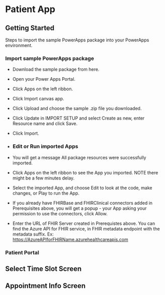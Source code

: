 # Patient App

## Getting Started
Steps to import the sample PowerApps package into your PowerApps environment.

### Import sample PowerApps package
- Download the sample package from here.
- Open your Power Apps Portal.
- Click Apps on the left ribbon.
- Click Import canvas app.
- Click Upload and choose the sample .zip file you downloaded.
- Click Update in IMPORT SETUP and select Create as new, enter Resource name and click Save.
- Click Import.

- ### Edit or Run imported Apps
- You will get a message All package resources were successfully imported.
- Click Apps on the left ribbon to see the App you imported. NOTE there might be a few minutes delay.
- Select the imported App, and choose Edit to look at the code, make changes, or Play to run the App.
- If you already have FHIRBase and FHIRClinical connectors added in Prerequisites above, you will get a popup - your App asking your permission to use the connectors, click Allow.
- Enter the URL of FHIR Server created in Prerequistes above. You can find the Azure API for FHIR service, in FHIR metadata endpoint with the metadata suffix. Ex: https://AzureAPIforFHIRName.azurehealthcareapis.com

### Patient Portal 
## Select Time Slot Screen
## Appointment Info Screen
